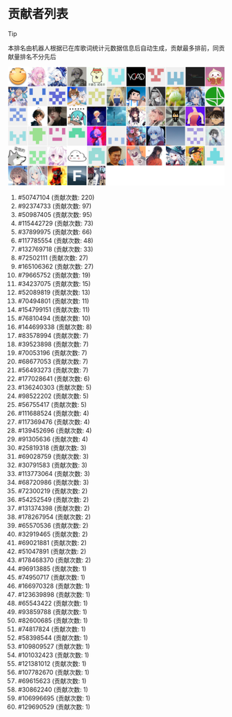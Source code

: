 # 贡献者列表

> [!TIP]
> 本排名由机器人根据已在库歌词统计元数据信息后自动生成，贡献最多排前，同贡献量排名不分先后

![贡献者头像画廊](./CONTRIBUTORS.svg)

1. #50747104 (贡献次数: 220)
2. #92374733 (贡献次数: 97)
3. #50987405 (贡献次数: 95)
4. #115442729 (贡献次数: 73)
5. #37899975 (贡献次数: 66)
6. #117785554 (贡献次数: 48)
7. #132769718 (贡献次数: 33)
8. #72502111 (贡献次数: 27)
9. #165106362 (贡献次数: 27)
10. #79665752 (贡献次数: 19)
11. #34237075 (贡献次数: 15)
12. #52089819 (贡献次数: 13)
13. #70494801 (贡献次数: 11)
14. #154799151 (贡献次数: 11)
15. #76810494 (贡献次数: 10)
16. #144699338 (贡献次数: 8)
17. #83578994 (贡献次数: 7)
18. #39523898 (贡献次数: 7)
19. #70053196 (贡献次数: 7)
20. #68677053 (贡献次数: 7)
21. #56493273 (贡献次数: 7)
22. #177028641 (贡献次数: 6)
23. #136240303 (贡献次数: 5)
24. #98522202 (贡献次数: 5)
25. #56755417 (贡献次数: 5)
26. #111688524 (贡献次数: 4)
27. #117369476 (贡献次数: 4)
28. #139452696 (贡献次数: 4)
29. #91305636 (贡献次数: 4)
30. #25819318 (贡献次数: 3)
31. #69028759 (贡献次数: 3)
32. #30791583 (贡献次数: 3)
33. #113773064 (贡献次数: 3)
34. #68720986 (贡献次数: 3)
35. #72300219 (贡献次数: 2)
36. #54252549 (贡献次数: 2)
37. #131374398 (贡献次数: 2)
38. #178267954 (贡献次数: 2)
39. #65570536 (贡献次数: 2)
40. #32919465 (贡献次数: 2)
41. #69021881 (贡献次数: 2)
42. #51047891 (贡献次数: 2)
43. #178468370 (贡献次数: 2)
44. #96913885 (贡献次数: 1)
45. #74950717 (贡献次数: 1)
46. #166970328 (贡献次数: 1)
47. #123639898 (贡献次数: 1)
48. #65543422 (贡献次数: 1)
49. #93859788 (贡献次数: 1)
50. #82600685 (贡献次数: 1)
51. #74817824 (贡献次数: 1)
52. #58398544 (贡献次数: 1)
53. #109809527 (贡献次数: 1)
54. #101032423 (贡献次数: 1)
55. #121381012 (贡献次数: 1)
56. #107782670 (贡献次数: 1)
57. #69615623 (贡献次数: 1)
58. #30862240 (贡献次数: 1)
59. #106996695 (贡献次数: 1)
60. #129690529 (贡献次数: 1)
